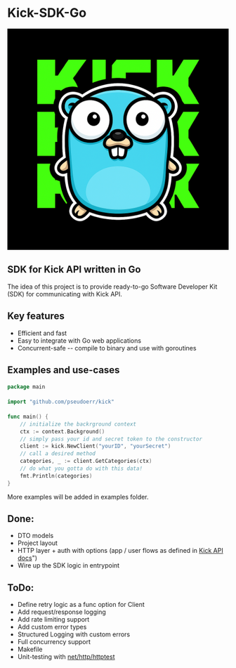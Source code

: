 # Kick-SDK-Go  
![alt text](kick-sdk-go.png)

## SDK for Kick API written in Go

The idea of this project is to provide ready-to-go Software Developer Kit (SDK) for communicating with Kick API. 
 
## Key features 

- Efficient and fast  
- Easy to integrate with Go web applications 
- Concurrent-safe -- compile to binary and use with goroutines 

## Examples and use-cases 

```go
package main 

import "github.com/pseudoerr/kick" 

func main() { 
	// initialize the backrground context
	ctx := context.Background()
	// simply pass your id and secret token to the constructor
	client := kick.NewClient("yourID", "yourSecret")
	// call a desired method
	categories, _ := client.GetCategories(ctx) 
    // do what you gotta do with this data!
	fmt.Println(categories)
}
``` 
More examples will be added in examples folder.

## Done: 

- DTO models 
- Project layout 
- HTTP layer + auth with options (app / user flows as defined in [Kick API docs]("https://docs.kick.com/getting-started/generating-tokens-oauth2-flow)") 
- Wire up the SDK logic in entrypoint 

## ToDo:  
- Define retry logic as a func option for Client 
- Add request/response logging
- Add rate limiting support
- Add custom error types 
- Structured Logging with custom errors 
- Full concurrency support 
- Makefile 
- Unit-testing with [net/http/httptest](https://pkg.go.dev/net/http/httptest)